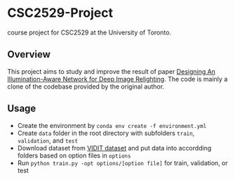 # CSC2529-Project

course project for CSC2529 at the University of Toronto.

## Overview

This project aims to study and improve the result of paper [Designing An Illumination-Aware Network for Deep Image Relighting](https://github.com/NK-CS-ZZL/IAN). The code is mainly a clone of the codebase provided by the original author.

## Usage

+ Create the environment by `conda env create -f environment.yml`
+ Create `data` folder in the root directory with subfolders `train`, `validation`, and `test`
+ Download dataset from [VIDIT dataset](https://github.com/majedelhelou/VIDIT) and put data into accordding folders based on option files in `options`
+ Run `python train.py -opt options/[option file]` for train, validation, or test

